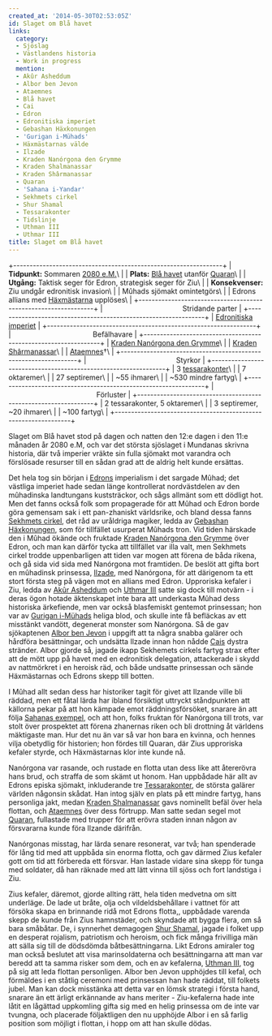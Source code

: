 ```yaml
---
created_at: '2014-05-30T02:53:05Z'
id: Slaget om Blå havet
links:
  category:
  - Sjöslag
  - Västlandens historia
  - Work in progress
  mention:
  - Akûr Asheddum
  - Albor ben Jevon
  - Ataemnes
  - Blå havet
  - Cai
  - Edron
  - Edronitiska imperiet
  - Gebashan Häxkonungen
  - 'Gurigan i-Mühads'
  - Häxmästarnas välde
  - Ilzade
  - Kraden Nanórgona den Grymme
  - Kraden Shalmanassar
  - Kraden Shârmanassar
  - Quaran
  - 'Sahana i-Yandar'
  - Sekhmets cirkel
  - Shur Shamal
  - Tessarakonter
  - Tidslinje
  - Uthman III
  - Uthmar III
title: Slaget om Blå havet
---
```


+----------------------------------------------------------------+
| **Tidpunkt:** Sommaren [2080 e.M.]\                            |
| **Plats:** [Blå havet] utanför [Quaran]\                       |
| **Utgång:** Taktisk seger för Edron, strategisk seger för Ziu\ |
| **Konsekvenser:** Ziu undgår edronitisk invasion\              |
| Mûhads sjömakt omintetgörs\                                    |
| Edrons allians med [Häxmästarna] upplöses\                     |
+----------------------------------------------------------------+
|                                        Stridande parter        |
+----------------------------------------------------------------+
| [Edronitiska imperiet]                                         |
+----------------------------------------------------------------+
|                                         Befälhavare            |
+----------------------------------------------------------------+
| [Kraden Nanórgona den Grymme][]\                               |
| [Kraden Shârmanassar][]\                                       |
| [Ataemnes]†\                                                   |
+----------------------------------------------------------------+
|                                             Styrkor            |
+----------------------------------------------------------------+
| 3 [tessarakonter]\                                             |
| 7 oktaremer\                                                   |
| 27 septiremer\                                                 |
| \~55 ihmarer\                                                  |
| \~530 mindre fartyg\                                           |
+----------------------------------------------------------------+
|                                             Förluster          |
+----------------------------------------------------------------+
| 2 tessarakonter, 5 oktaremer\                                  |
| 3 septiremer, \~20 ihmarer\                                    |
| \~100 fartyg\                                                  |
+----------------------------------------------------------------+

Slaget om Blå havet stod på dagen och natten den 12:e dagen i den 11:e månaden år 2080 e.M, och var
det största sjöslaget i Mundanas skrivna historia, där två imperier vräkte sin fulla sjömakt mot
varandra och förslösade resurser till en sådan grad att de aldrig helt kunde ersättas.

Det hela tog sin början i [Edrons] imperialism i det sargade Mûhad; det västliga imperiet hade sedan
länge kontrollerat nordvästdelen av den mûhadinska landtungans kuststräckor, och sågs allmänt som
ett dödligt hot. Men det fanns också folk som propagerade för att Mûhad och Edron borde göra
gemensam sak i ett pan-zhaniskt världsrike, och bland dessa fanns [Sekhmets cirkel], det råd av
uråldriga magiker, ledda av [Gebashan Häxkonungen], som för tillfället usurperat Mûhads tron. Vid
tiden härskade den i Mûhad ökände och fruktade [Kraden Nanórgona den Grymme] över Edron, och man kan
därför tycka att tillfället var illa valt, men Sekhmets cirkel trodde uppenbarligen att tiden var
mogen att förena de båda rikena, och gå sida vid sida med Nanórgona mot framtiden. De beslöt att
gifta bort en mûhadinsk prinsessa, [Ilzade], med Nanórgona, för att därigenom ta ett stort första
steg på vägen mot en allians med Edron. Upproriska kefaler i Ziu, ledda av [Akûr Asheddum] och
[Uthmar III] satte sig dock till motvärn - i deras ögon hotade äktenskapet inte bara att underkasta
Mûhad dess historiska ärkefiende, men var också blasfemiskt gentemot prinsessan; hon var av [Gurigan
i-Mühads] heliga blod, och skulle inte få befläckas av ett misstänkt vandött, degenerat monster som
Nanórgona. Så de gav sjökaptenen [Albor ben Jevon] i uppgift att ta några snabba galärer och
hårdföra besättningar, och undsätta Ilzade innan hon nådde [Cais] dystra stränder. Albor gjorde så,
jagade ikapp Sekhemets cirkels fartyg strax efter att de mött upp på havet med en edronitisk
delegation, attackerade i skydd av nattmörkret i en heroisk räd, och både undsatte prinsessan och
sände Häxmästarnas och Edrons skepp till botten.

I Mûhad allt sedan dess har historiker tagit för givet att Ilzande ville bli räddad, men ett fåtal
lärda har ibland försiktigt uttryckt ståndpunkten att källorna pekar på att hon kämpade emot
räddningsförsöket, snarare än att följa [Sahanas exempel], och att hon, folks fruktan för Nanórgona
till trots, var stolt över prospektet att förena zhanernas riken och bli drottning åt världens
mäktigaste man. Hur det nu än var så var hon bara en kvinna, och hennes vilja obetydlig för
historien; hon fördes till Quaran, där Zius upproriska kefaler styrde, och Häxmästarnas klor inte
kunde nå.

Nanórgona var rasande, och rustade en flotta utan dess like att återerövra hans brud, och straffa de
som skämt ut honom. Han uppbådade här allt av Edrons episka sjömakt, inkluderande tre
[Tessarakonter], de största galärer världen någonsin skådat. Han intog själv en plats på ett mindre
fartyg, hans personliga jakt, medan [Kraden Shalmanassar] gavs nominellt befäl över hela flottan,
och [Ataemnes] över dess förtrupp. Man satte sedan segel mot [Quaran], fullastade med trupper för
att erövra staden innan någon av försvararna kunde föra Ilzande därifrån.

Nanórgonas misstag, har lärda senare resonerat, var två; han spenderade för lång tid med att uppbåda
sin enorma flotta, och gav därmed Zius kefaler gott om tid att förbereda ett försvar. Han lastade
vidare sina skepp för tunga med soldater, då han räknade med att lätt vinna till sjöss och fort
landstiga i Ziu.

Zius kefaler, däremot, gjorde allting rätt, hela tiden medvetna om sitt underläge. De lade ut bråte,
olja och vildeldsbehållare i vattnet för att försöka skapa en brinnande ridå mot Edrons flotta,,
uppbådade varenda skepp de kunde från Zius hamnstäder, och skyndade att bygga flera, om så bara
småbåtar. De, i synnerhet demagogen [Shur Shamal], jagade i folket upp en desperat rojalism,
patriotism och heroism, och fick många frivilliga män att sälla sig till de dödsdömda
båtbesättningarna. Likt Edrons amiraler tog man också beslutet att visa marinsoldaterna och
besättningarna att man var beredd att ta samma risker som dem, och en av kefalerna, [Uthman III],
tog på sig att leda flottan personligen. Albor ben Jevon upphöjdes till kefal, och förmäldes i en
ståtlig ceremoni med prinsessan han hade räddat, till folkets jubel. Man kan dock misstänka att
detta var en lömsk strategi i första hand, snarare än ett ärligt erkännande av hans meriter -
Ziu-kefalerna hade inte låtit en lågättad uppkomling gifta sig med en helig prinsessa om de inte var
tvungna, och placerade följaktligen den nu upphöjde Albor i en så farlig position som möjligt i
flottan, i hopp om att han skulle dödas.

  [2080 e.M.]: Tidslinje
  [Blå havet]: Blå_havet
  [Quaran]: Quaran
  [Häxmästarna]: Häxmästarnas_välde
  [Edronitiska imperiet]: Edronitiska_imperiet
  [Kraden Nanórgona den Grymme]: Kraden_Nanórgona_den_Grymme
  [Kraden Shârmanassar]: Kraden_Shârmanassar
  [Ataemnes]: Ataemnes
  [tessarakonter]: Tessarakonter
  [Edrons]: Edron
  [Sekhmets cirkel]: Sekhmets_cirkel
  [Gebashan Häxkonungen]: Gebashan_Häxkonungen
  [Ilzade]: Ilzade
  [Akûr Asheddum]: Akûr_Asheddum
  [Uthmar III]: Uthmar_III
  [Gurigan i-Mühads]: Gurigan_i-Mühads
  [Albor ben Jevon]: Albor_ben_Jevon
  [Cais]: Cai
  [Sahanas exempel]: Sahana_i-Yandar
  [Kraden Shalmanassar]: Kraden_Shalmanassar
  [Shur Shamal]: Shur_Shamal
  [Uthman III]: Uthman_III
